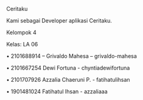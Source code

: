 Ceritaku

Kami sebagai Developer aplikasi Ceritaku.

Kelompok 4

Kelas: LA 06


• 2101688914 – Grivaldo Mahesa – grivaldo-mahesa

• 2101667254 Dewi Fortuna - chyntiadewifortuna

• 2101707926 Azzalia Chaeruni P. - fatihatulihsan

• 1901481024 Fatihatul Ihsan - azzaliaaa


